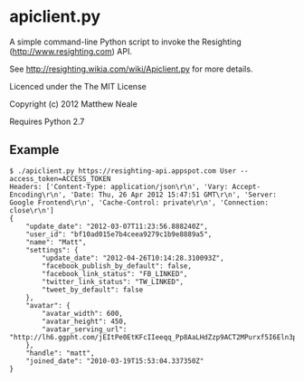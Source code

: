 apiclient.py
============

A simple command-line Python script to invoke the Resighting (http://www.resighting.com) API.

See http://resighting.wikia.com/wiki/Apiclient.py for more details.

Licenced under the The MIT License

Copyright (c) 2012 Matthew Neale

Requires Python 2.7

Example
-------

    $ ./apiclient.py https://resighting-api.appspot.com User --access_token=ACCESS_TOKEN
    Headers: ['Content-Type: application/json\r\n', 'Vary: Accept-Encoding\r\n', 'Date: Thu, 26 Apr 2012 15:47:51 GMT\r\n', 'Server: Google Frontend\r\n', 'Cache-Control: private\r\n', 'Connection: close\r\n']
    {
        "update_date": "2012-03-07T11:23:56.888240Z",
        "user_id": "bf10ad015e7b4ceea9279c1b9e8889a5",
        "name": "Matt",
        "settings": {
            "update_date": "2012-04-26T10:14:28.310093Z",
            "facebook_publish_by_default": false,
            "facebook_link_status": "FB_LINKED",
            "twitter_link_status": "TW_LINKED",
            "tweet_by_default": false
        },
        "avatar": {
            "avatar_width": 600,
            "avatar_height": 450,
            "avatar_serving_url": "http://lh6.ggpht.com/jEItPe0EtKFcIIeeqq_Pp8AaLHdZzp9ACT2MPurxf5I6Eln3pjpOnaAm4rR0WAEEStk9HUUIygezuYVboFxF"
        },
        "handle": "matt",
        "joined_date": "2010-03-19T15:53:04.337350Z"
    }
